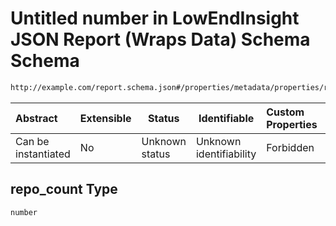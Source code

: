 # Untitled number in LowEndInsight JSON Report (Wraps Data) Schema Schema

```txt
http://example.com/report.schema.json#/properties/metadata/properties/repo_count
```




| Abstract            | Extensible | Status         | Identifiable            | Custom Properties | Additional Properties | Access Restrictions | Defined In                                                                     |
| :------------------ | ---------- | -------------- | ----------------------- | :---------------- | --------------------- | ------------------- | ------------------------------------------------------------------------------ |
| Can be instantiated | No         | Unknown status | Unknown identifiability | Forbidden         | Allowed               | none                | [report.schema.json\*](../../out/v1/report.schema.json "open original schema") |

## repo_count Type

`number`
